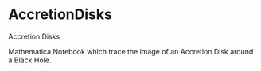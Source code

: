 AccretionDisks
==============

Accretion Disks 

Mathematica Notebook which trace the image of an Accretion Disk around a Black Hole.